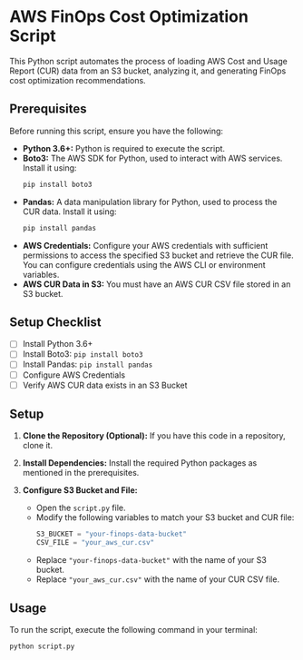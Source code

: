 # AWS FinOps Cost Optimization Script

This Python script automates the process of loading AWS Cost and Usage Report (CUR) data from an S3 bucket, analyzing it, and generating FinOps cost optimization recommendations.

## Prerequisites

Before running this script, ensure you have the following:

-   **Python 3.6+:** Python is required to execute the script.
-   **Boto3:** The AWS SDK for Python, used to interact with AWS services. Install it using:
    ```bash
    pip install boto3
    ```
-   **Pandas:** A data manipulation library for Python, used to process the CUR data. Install it using:
    ```bash
    pip install pandas
    ```
-   **AWS Credentials:** Configure your AWS credentials with sufficient permissions to access the specified S3 bucket and retrieve the CUR file. You can configure credentials using the AWS CLI or environment variables.
-   **AWS CUR Data in S3:** You must have an AWS CUR CSV file stored in an S3 bucket.

## Setup Checklist

-   [ ] Install Python 3.6+
-   [ ] Install Boto3: `pip install boto3`
-   [ ] Install Pandas: `pip install pandas`
-   [ ] Configure AWS Credentials
-   [ ] Verify AWS CUR data exists in an S3 Bucket

## Setup

1.  **Clone the Repository (Optional):** If you have this code in a repository, clone it.

2.  **Install Dependencies:** Install the required Python packages as mentioned in the prerequisites.

3.  **Configure S3 Bucket and File:**
    -   Open the `script.py` file.
    -   Modify the following variables to match your S3 bucket and CUR file:
        ```python
        S3_BUCKET = "your-finops-data-bucket"
        CSV_FILE = "your_aws_cur.csv"
        ```
    -   Replace `"your-finops-data-bucket"` with the name of your S3 bucket.
    -   Replace `"your_aws_cur.csv"` with the name of your CUR CSV file.

## Usage

To run the script, execute the following command in your terminal:

```bash
python script.py